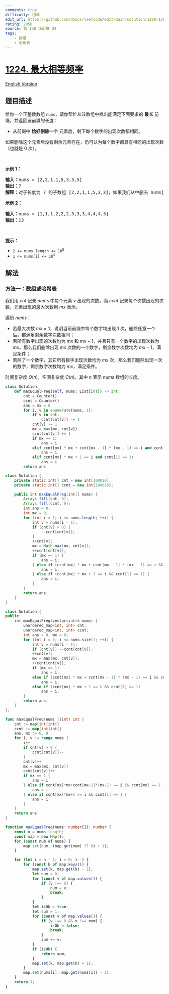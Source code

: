 ```yaml
---
comments: true
difficulty: 困难
edit_url: https://github.com/doocs/leetcode/edit/main/solution/1200-1299/1224.Maximum%20Equal%20Frequency/README.md
rating: 2050
source: 第 158 场周赛 Q4
tags:
    - 数组
    - 哈希表
---
```


# [1224. 最大相等频率](https://leetcode.cn/problems/maximum-equal-frequency)

[English Version](/solution/1200-1299/1224.Maximum%20Equal%20Frequency/README_EN.md)

## 题目描述

<!-- 这里写题目描述 -->

<p>给你一个正整数数组&nbsp;<code>nums</code>，请你帮忙从该数组中找出能满足下面要求的 <strong>最长</strong> 前缀，并返回该前缀的长度：</p>

<ul>
	<li>从前缀中 <strong>恰好删除一个</strong> 元素后，剩下每个数字的出现次数都相同。</li>
</ul>

<p>如果删除这个元素后没有剩余元素存在，仍可认为每个数字都具有相同的出现次数（也就是 0 次）。</p>

<p>&nbsp;</p>

<p><strong>示例 1：</strong></p>

<pre>
<strong>输入：</strong>nums = [2,2,1,1,5,3,3,5]
<strong>输出：</strong>7
<strong>解释：</strong>对于长度为 7 的子数组 [2,2,1,1,5,3,3]，如果我们从中删去 nums[4] = 5，就可以得到 [2,2,1,1,3,3]，里面每个数字都出现了两次。
</pre>

<p><strong>示例 2：</strong></p>

<pre>
<strong>输入：</strong>nums = [1,1,1,2,2,2,3,3,3,4,4,4,5]
<strong>输出：</strong>13
</pre>

<p>&nbsp;</p>

<p><strong>提示：</strong></p>

<ul>
	<li><code>2 &lt;= nums.length &lt;= 10<sup>5</sup></code></li>
	<li><code>1 &lt;= nums[i] &lt;= 10<sup>5</sup></code></li>
</ul>

## 解法

### 方法一：数组或哈希表

我们用 $cnt$ 记录 $nums$ 中每个元素 $v$ 出现的次数，而 $ccnt$ 记录每个次数出现的次数，元素出现的最大次数用 $mx$ 表示。

遍历 $nums$：

-   若最大次数 $mx=1$，说明当前前缀中每个数字均出现 $1$ 次，删除任意一个后，都满足剩余数字次数相同；
-   若所有数字出现的次数均为 $mx$ 和 $mx-1$，并且只有一个数字的出现次数为 $mx$，那么我们删除出现 $mx$ 次数的一个数字，剩余数字次数均为 $mx-1$，满足条件；
-   若除了一个数字，其它所有数字出现次数均为 $mx$ 次，那么我们删除出现一次的数字，剩余数字次数均为 $mx$，满足条件。

时间复杂度 $O(n)$，空间复杂度 $O(n)$。其中 $n$ 表示 $nums$ 数组的长度。

<!-- tabs:start -->

```python
class Solution:
    def maxEqualFreq(self, nums: List[int]) -> int:
        cnt = Counter()
        ccnt = Counter()
        ans = mx = 0
        for i, v in enumerate(nums, 1):
            if v in cnt:
                ccnt[cnt[v]] -= 1
            cnt[v] += 1
            mx = max(mx, cnt[v])
            ccnt[cnt[v]] += 1
            if mx == 1:
                ans = i
            elif ccnt[mx] * mx + ccnt[mx - 1] * (mx - 1) == i and ccnt[mx] == 1:
                ans = i
            elif ccnt[mx] * mx + 1 == i and ccnt[1] == 1:
                ans = i
        return ans
```

```java
class Solution {
    private static int[] cnt = new int[100010];
    private static int[] ccnt = new int[100010];

    public int maxEqualFreq(int[] nums) {
        Arrays.fill(cnt, 0);
        Arrays.fill(ccnt, 0);
        int ans = 0;
        int mx = 0;
        for (int i = 1; i <= nums.length; ++i) {
            int v = nums[i - 1];
            if (cnt[v] > 0) {
                --ccnt[cnt[v]];
            }
            ++cnt[v];
            mx = Math.max(mx, cnt[v]);
            ++ccnt[cnt[v]];
            if (mx == 1) {
                ans = i;
            } else if (ccnt[mx] * mx + ccnt[mx - 1] * (mx - 1) == i && ccnt[mx] == 1) {
                ans = i;
            } else if (ccnt[mx] * mx + 1 == i && ccnt[1] == 1) {
                ans = i;
            }
        }
        return ans;
    }
}
```

```cpp
class Solution {
public:
    int maxEqualFreq(vector<int>& nums) {
        unordered_map<int, int> cnt;
        unordered_map<int, int> ccnt;
        int ans = 0, mx = 0;
        for (int i = 1; i <= nums.size(); ++i) {
            int v = nums[i - 1];
            if (cnt[v]) --ccnt[cnt[v]];
            ++cnt[v];
            mx = max(mx, cnt[v]);
            ++ccnt[cnt[v]];
            if (mx == 1)
                ans = i;
            else if (ccnt[mx] * mx + ccnt[mx - 1] * (mx - 1) == i && ccnt[mx] == 1)
                ans = i;
            else if (ccnt[mx] * mx + 1 == i && ccnt[1] == 1)
                ans = i;
        }
        return ans;
    }
};
```

```go
func maxEqualFreq(nums []int) int {
	cnt := map[int]int{}
	ccnt := map[int]int{}
	ans, mx := 0, 0
	for i, v := range nums {
		i++
		if cnt[v] > 0 {
			ccnt[cnt[v]]--
		}
		cnt[v]++
		mx = max(mx, cnt[v])
		ccnt[cnt[v]]++
		if mx == 1 {
			ans = i
		} else if ccnt[mx]*mx+ccnt[mx-1]*(mx-1) == i && ccnt[mx] == 1 {
			ans = i
		} else if ccnt[mx]*mx+1 == i && ccnt[1] == 1 {
			ans = i
		}
	}
	return ans
}
```

```ts
function maxEqualFreq(nums: number[]): number {
    const n = nums.length;
    const map = new Map();
    for (const num of nums) {
        map.set(num, (map.get(num) ?? 0) + 1);
    }

    for (let i = n - 1; i > 0; i--) {
        for (const k of map.keys()) {
            map.set(k, map.get(k) - 1);
            let num = 0;
            for (const v of map.values()) {
                if (v !== 0) {
                    num = v;
                    break;
                }
            }
            let isOk = true;
            let sum = 1;
            for (const v of map.values()) {
                if (v !== 0 && v !== num) {
                    isOk = false;
                    break;
                }
                sum += v;
            }
            if (isOk) {
                return sum;
            }
            map.set(k, map.get(k) + 1);
        }
        map.set(nums[i], map.get(nums[i]) - 1);
    }
    return 1;
}
```

<!-- tabs:end -->

<!-- end -->
